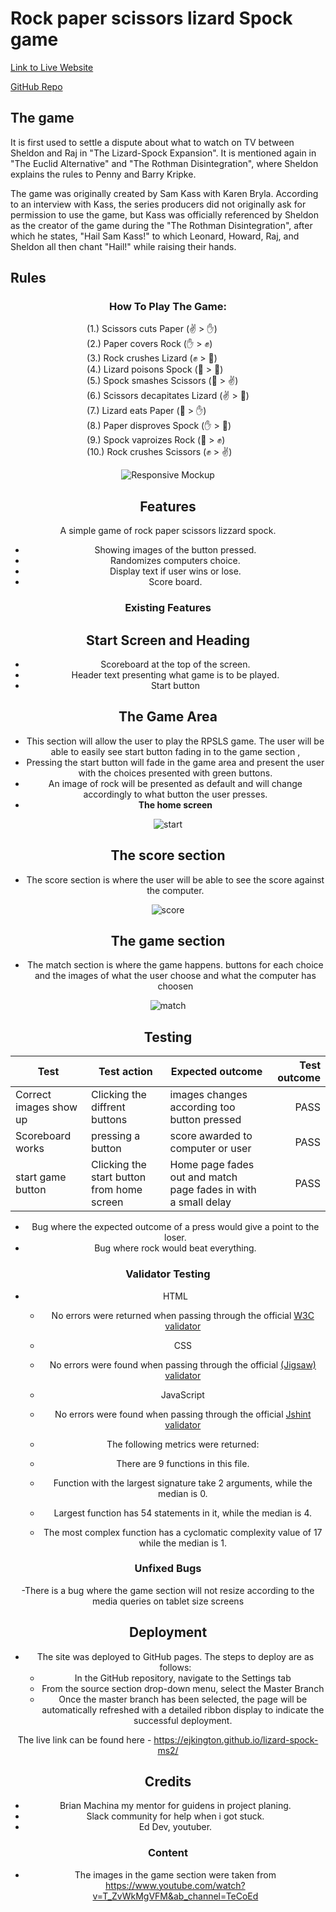 # Rock paper scissors lizard Spock game


[Link to Live Website](https://ejkington.github.io/lizard-spock-ms2/)

[GitHub Repo](https://github.com/ejkington/lizard-spock-ms2)

The game
-------
It is first used to settle a dispute about what to watch on TV between Sheldon and Raj in "The Lizard-Spock Expansion".
It is mentioned again in "The Euclid Alternative" and "The Rothman Disintegration", where Sheldon explains the rules to Penny and Barry Kripke.

The game was originally created by Sam Kass with Karen Bryla. According to an interview with Kass, the series producers did not originally ask for permission to use the game, but Kass was officially referenced by Sheldon as the creator of the game during the "The Rothman Disintegration", after which he states, "Hail Sam Kass!" to which Leonard, Howard, Raj, and Sheldon all then chant "Hail!" while raising their hands.

Rules
-------
<div style="text-align: center;">
<h3>How To Play The Game: </h3>
<div style="display: inline-block; text-align: left;">
(1.) Scissors cuts Paper (✌ > ✋)<br>
(2.) Paper covers Rock (✋ > ✊)<br>
(3.) Rock crushes Lizard (✊ > 🦎)<br>
(4.) Lizard poisons Spock (🦎 > 🖖)<br>
(5.) Spock smashes Scissors (🖖 > ✌)<br>
(6.) Scissors decapitates Lizard (✌ > 🦎)<br>
(7.) Lizard eats Paper (🦎 > ✋)<br>
(8.) Paper disproves Spock (✋ > 🖖)<br>
(9.) Spock vaproizes Rock (🖖 > ✊)<br>
(10.) Rock crushes Scissors (✊ > ✌)
</div>


 ![Responsive Mockup](assets/images/readme-images/Mockup.jpg)
 
 ## Features 

A simple game of rock paper scissors lizzard spock.
  * Showing images of the button pressed.
  * Randomizes computers choice.
  * Display text if user wins or lose.
  * Score board.

  ### Existing Features

 ## Start Screen and Heading

  - Scoreboard at the top of the screen.
  - Header text presenting what game is to be played.
  - Start button

 ## The Game Area

  - This section will allow the user to play the RPSLS game. The user will be able to easily see start button fading in to the game section ,  
  - Pressing the start button will fade in the game area and present the user with the choices presented with green buttons. 
  - An image of rock will be presented as default and will change accordingly to what button the user presses.
  - __The home screen__
   
  ![start](assets/images/readme-images/start.png)
  
  ## The score section

  - The score section is where the user will be able to see the score against the computer.
  
  ![score](assets/images/readme-images/Score.png)
 
 ## The game section
 
  - The match section is where the game happens. buttons for each choice and the images of what the user choose and what the computer has choosen
 
 ![match](assets/images/readme-images/match.png)
  
  ## Testing 
 Test | Test action | Expected outcome      | Test outcome
------- | ---------------- | ---------- | ---------:
Correct images show up | Clicking the diffrent buttons | images changes according too button pressed | PASS
Scoreboard works  |  pressing a button        | score awarded to computer or user       | PASS
start game button   | Clicking the start button from home screen | Home page fades out and match page fades in with a small delay    | PASS
 
 
 * Bug where the expected outcome of a press would give a point to the loser.
 * Bug where rock would beat everything.


 
  
  ### Validator Testing 
  
  - HTML
    - No errors were returned when passing through the official [W3C validator](assets/images/readme-images/htmlvalidator.png)
    
    - CSS
    - No errors were found when passing through the official [(Jigsaw) validator](assets/images/readme-images/Cssvalidator.png)
  
     - JavaScript
      - No errors were found when passing through the official [Jshint validator](https://jshint.com/)
      - The following metrics were returned: 
      - There are 9 functions in this file.
      - Function with the largest signature take 2 arguments, while the median is 0.
      - Largest function has 54 statements in it, while the median is 4.
      - The most complex function has a cyclomatic complexity value of 17 while the median is 1.
  
  ### Unfixed Bugs

 -There is a bug where the game section will not resize according to the media queries on tablet size screens

  
  ## Deployment

- The site was deployed to GitHub pages. The steps to deploy are as follows: 
  - In the GitHub repository, navigate to the Settings tab 
  - From the source section drop-down menu, select the Master Branch
  - Once the master branch has been selected, the page will be automatically refreshed with a detailed ribbon display to indicate the successful deployment. 

The live link can be found here - https://ejkington.github.io/lizard-spock-ms2/
  
  
  ## Credits 

  - Brian Machina my mentor for guidens in project planing.
  - Slack community for help when i got stuck.
  - Ed Dev, youtuber.

  
  ### Content 

- The images in the game section were taken from https://www.youtube.com/watch?v=T_ZvWkMgVFM&ab_channel=TeCoEd


